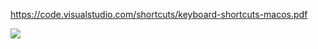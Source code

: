 https://code.visualstudio.com/shortcuts/keyboard-shortcuts-macos.pdf

![](https://www.youtube.com/watch?v=547Jr26duHQ&t=1033s)
